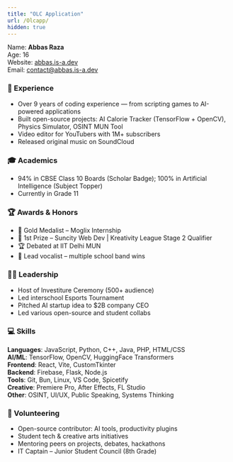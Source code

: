 ```yaml
---
title: "OLC Application"
url: /Olcapp/
hidden: true
---
```


Name: **Abbas Raza**  
Age: 16  
Website: [abbas.is-a.dev](https://abbas.is-a.dev)  
Email: contact@abbas.is-a.dev  

### 🧠 Experience
- Over 9 years of coding experience — from scripting games to AI-powered applications  
- Built open-source projects: AI Calorie Tracker (TensorFlow + OpenCV), Physics Simulator, OSINT MUN Tool  
- Video editor for YouTubers with 1M+ subscribers  
- Released original music on SoundCloud  

### 🎓 Academics
- 94% in CBSE Class 10 Boards (Scholar Badge); 100% in Artificial Intelligence (Subject Topper)  
- Currently in Grade 11  

### 🏆 Awards & Honors
- 🥇 Gold Medalist – Moglix Internship  
- 🧠 1st Prize – Suncity Web Dev | Kreativity League Stage 2 Qualifier  
- 🏆 Debated at IIT Delhi MUN  
- 🎸 Lead vocalist – multiple school band wins  

### 🧑‍💼 Leadership
- Host of Investiture Ceremony (500+ audience)  
- Led interschool Esports Tournament  
- Pitched AI startup idea to $2B company CEO  
- Led various open-source and student collabs  

### 💻 Skills
**Languages**: JavaScript, Python, C++, Java, PHP, HTML/CSS  
**AI/ML**: TensorFlow, OpenCV, HuggingFace Transformers  
**Frontend**: React, Vite, CustomTkinter  
**Backend**: Firebase, Flask, Node.js  
**Tools**: Git, Bun, Linux, VS Code, Spicetify  
**Creative**: Premiere Pro, After Effects, FL Studio  
**Other**: OSINT, UI/UX, Public Speaking, Systems Thinking  

### 🙌 Volunteering
- Open-source contributor: AI tools, productivity plugins  
- Student tech & creative arts initiatives  
- Mentoring peers on projects, debates, hackathons  
- IT Captain – Junior Student Council (8th Grade)  
